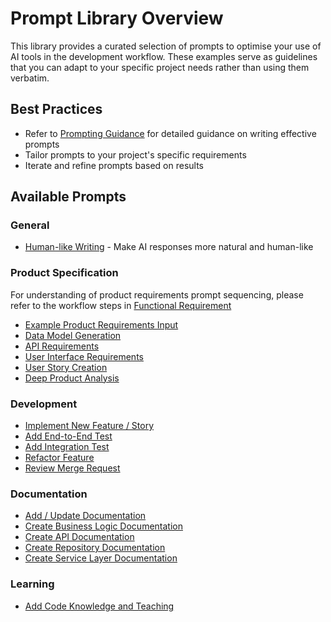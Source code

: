 # Prompt Library Overview

This library provides a curated selection of prompts to optimise your use of AI tools in the development workflow. These examples serve as guidelines that you can adapt to your specific project needs rather than using them verbatim.

## Best Practices
- Refer to [Prompting Guidance](prompting-guidance.md) for detailed guidance on writing effective prompts
- Tailor prompts to your project's specific requirements
- Iterate and refine prompts based on results

## Available Prompts

### General
- [Human-like Writing](general/prompt-human-like.md) - Make AI responses more natural and human-like

### Product Specification
For understanding of product requirements prompt sequencing, please refer to the workflow steps in [Functional Requirement](../workflow/03-functional-requirement.md)

- [Example Product Requirements Input](product/example-product-requirements-input.md)
- [Data Model Generation](product/prompt-data-model-generation.md)
- [API Requirements](product/prompt-api-requirements.md)
- [User Interface Requirements](product/prompt-user-interface-requirements.md)
- [User Story Creation](product/prompt-user-story-creation.md)
- [Deep Product Analysis](product/prompt-product-analysis.md)

### Development
- [Implement New Feature / Story](development/prompt-new-feature-story.md)
- [Add End-to-End Test](development/prompt-add-e2e-test.md)
- [Add Integration Test](development/prompt-add-integration-test.md)
- [Refactor Feature](development/prompt-refactor-feature.md)
- [Review Merge Request](development/prompt-merge-request-review.md)

### Documentation
- [Add / Update Documentation](documentation/prompt-add-update-documentation.md)
- [Create Business Logic Documentation](documentation/prompt-create-business-logic-documentation.md)
- [Create API Documentation](documentation/prompt-create-api-documentation.md)
- [Create Repository Documentation](documentation/prompt-create-repository-documentation.md)
- [Create Service Layer Documentation](documentation/prompt-create-service-layer-documentation.md)

### Learning
- [Add Code Knowledge and Teaching](learning/prompt-add-coding-knowledge-teaching.md)
